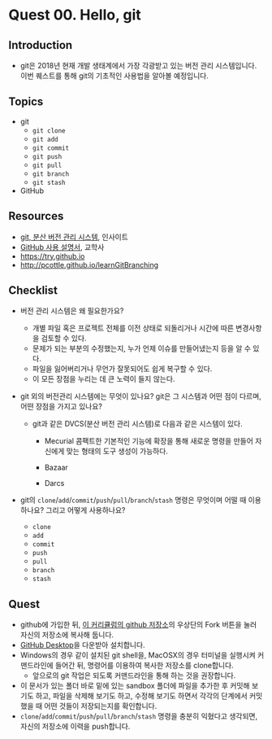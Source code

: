 # Quest 00. Hello, git


## Introduction
* git은 2018년 현재 개발 생태계에서 가장 각광받고 있는 버전 관리 시스템입니다. 이번 퀘스트를 통해 git의 기초적인 사용법을 알아볼 예정입니다.

## Topics
* git
  * `git clone`
  * `git add`
  * `git commit`
  * `git push`
  * `git pull`
  * `git branch`
  * `git stash`
* GitHub

## Resources
* [git, 분산 버전 관리 시스템](http://www.yes24.com/24/goods/3676100?scode=032&OzSrank=1), 인사이트
* [GitHub 사용 설명서](http://www.yes24.com/24/Goods/17638082?Acode=101), 교학사
* https://try.github.io
* http://pcottle.github.io/learnGitBranching

## Checklist
* 버전 관리 시스템은 왜 필요한가요?
    * 개별 파일 혹은 프로젝트 전체를 이전 상태로 되돌리거나 시간에 따른 변경사항을 검토할 수 있다.
    * 문제가 되는 부분의 수정했는지, 누가 언제 이슈를 만들어냈는지 등을 알 수 있다.
    * 파일을 잃어버리거나 무언가 잘못되어도 쉽게 복구할 수 있다.
    * 이 모든 장점을 누리는 데 큰 노력이 들지 않는다.  
  
 
* git 외의 버전관리 시스템에는 무엇이 있나요? git은 그 시스템과 어떤 점이 다르며, 어떤 장점을 가지고 있나요?
  * git과 같은 DVCS(분산 버전 관리 시스템)로 다음과 같은 시스템이 있다.   
    * Mecurial 
     콤팩트한 기본적인 기능에 확장을 통해 새로운 명령을 만들어 자신에게 맞는 형태의 도구 생성이 가능하다.
     
    * Bazaar
    * Darcs 

* git의 `clone`/`add`/`commit`/`push`/`pull`/`branch`/`stash` 명령은 무엇이며 어떨 때 이용하나요? 그리고 어떻게 사용하나요?
  * `clone`
  * `add` 
  * `commit`
  * `push`
  * `pull`
  * `branch`
  * `stash`

## Quest
* github에 가입한 뒤, [이 커리큘럼의 github 저장소](https://github.com/KnowRe/WebDevCurriculum)의 우상단의 Fork 버튼을 눌러 자신의 저장소에 복사해 둡니다.
* [GitHub Desktop](https://desktop.github.com/)을 다운받아 설치합니다.
* Windows의 경우 같이 설치된 git shell을, MacOSX의 경우 터미널을 실행시켜 커맨드라인에 들어간 뒤, 명령어를 이용하여 복사한 저장소를 clone합니다.
  * 앞으로의 git 작업은 되도록 커맨드라인을 통해 하는 것을 권장합니다.
* 이 문서가 있는 폴더 바로 밑에 있는 sandbox 폴더에 파일을 추가한 후 커밋해 보기도 하고, 파일을 삭제해 보기도 하고, 수정해 보기도 하면서 각각의 단계에서 커밋했을 때 어떤 것들이 저장되는지를 확인합니다.
* `clone`/`add`/`commit`/`push`/`pull`/`branch`/`stash` 명령을 충분히 익혔다고 생각되면, 자신의 저장소에 이력을 push합니다.
